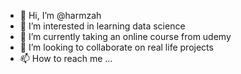 - 👋 Hi, I’m @harmzah
- 👀 I’m interested in learning data science
- 🌱 I’m currently taking an online course from udemy
- 💞️ I’m looking to collaborate on real life projects
- 📫 How to reach me ...

<!---
harmzah/harmzah is a ✨ special ✨ repository because its `README.md` (this file) appears on your GitHub profile.
You can click the Preview link to take a look at your changes.
--->

